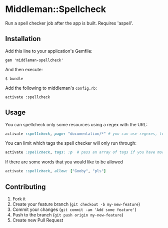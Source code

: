 # Middleman::Spellcheck

Run a spell checker job after the app is built. Requires 'aspell'.

## Installation

Add this line to your application's Gemfile:

    gem 'middleman-spellcheck'

And then execute:

    $ bundle

Add the following to middleman's `config.rb`:

    activate :spellcheck

## Usage

You can spellcheck only some resources using a regex with the URL:

```ruby
activate :spellcheck, page: "documentation/*" # you can use regexes, too, e.g. /post_[1-9]/
```

You can limit which tags the spell checker will only run through:

```ruby
activate :spellcheck, tags: :p  # pass an array of tags if you have more!
```

If there are some words that you would like to be allowed

```ruby
activate :spellcheck, allow: ["Gooby", "pls"]
```

## Contributing

1. Fork it
2. Create your feature branch (`git checkout -b my-new-feature`)
3. Commit your changes (`git commit -am 'Add some feature'`)
4. Push to the branch (`git push origin my-new-feature`)
5. Create new Pull Request
